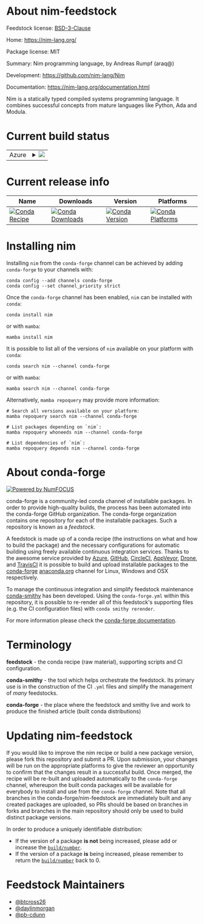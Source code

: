 About nim-feedstock
===================

Feedstock license: [BSD-3-Clause](https://github.com/conda-forge/nim-feedstock/blob/main/LICENSE.txt)

Home: https://nim-lang.org/

Package license: MIT

Summary: Nim programming language, by Andreas Rumpf (araq@)

Development: https://github.com/nim-lang/Nim

Documentation: https://nim-lang.org/documentation.html

Nim is a statically typed compiled systems programming language. It combines successful concepts from mature languages like Python, Ada and Modula.


Current build status
====================


<table>
    
  <tr>
    <td>Azure</td>
    <td>
      <details>
        <summary>
          <a href="https://dev.azure.com/conda-forge/feedstock-builds/_build/latest?definitionId=8362&branchName=main">
            <img src="https://dev.azure.com/conda-forge/feedstock-builds/_apis/build/status/nim-feedstock?branchName=main">
          </a>
        </summary>
        <table>
          <thead><tr><th>Variant</th><th>Status</th></tr></thead>
          <tbody><tr>
              <td>linux_64</td>
              <td>
                <a href="https://dev.azure.com/conda-forge/feedstock-builds/_build/latest?definitionId=8362&branchName=main">
                  <img src="https://dev.azure.com/conda-forge/feedstock-builds/_apis/build/status/nim-feedstock?branchName=main&jobName=linux&configuration=linux%20linux_64_" alt="variant">
                </a>
              </td>
            </tr><tr>
              <td>osx_64</td>
              <td>
                <a href="https://dev.azure.com/conda-forge/feedstock-builds/_build/latest?definitionId=8362&branchName=main">
                  <img src="https://dev.azure.com/conda-forge/feedstock-builds/_apis/build/status/nim-feedstock?branchName=main&jobName=osx&configuration=osx%20osx_64_" alt="variant">
                </a>
              </td>
            </tr>
          </tbody>
        </table>
      </details>
    </td>
  </tr>
</table>

Current release info
====================

| Name | Downloads | Version | Platforms |
| --- | --- | --- | --- |
| [![Conda Recipe](https://img.shields.io/badge/recipe-nim-green.svg)](https://anaconda.org/conda-forge/nim) | [![Conda Downloads](https://img.shields.io/conda/dn/conda-forge/nim.svg)](https://anaconda.org/conda-forge/nim) | [![Conda Version](https://img.shields.io/conda/vn/conda-forge/nim.svg)](https://anaconda.org/conda-forge/nim) | [![Conda Platforms](https://img.shields.io/conda/pn/conda-forge/nim.svg)](https://anaconda.org/conda-forge/nim) |

Installing nim
==============

Installing `nim` from the `conda-forge` channel can be achieved by adding `conda-forge` to your channels with:

```
conda config --add channels conda-forge
conda config --set channel_priority strict
```

Once the `conda-forge` channel has been enabled, `nim` can be installed with `conda`:

```
conda install nim
```

or with `mamba`:

```
mamba install nim
```

It is possible to list all of the versions of `nim` available on your platform with `conda`:

```
conda search nim --channel conda-forge
```

or with `mamba`:

```
mamba search nim --channel conda-forge
```

Alternatively, `mamba repoquery` may provide more information:

```
# Search all versions available on your platform:
mamba repoquery search nim --channel conda-forge

# List packages depending on `nim`:
mamba repoquery whoneeds nim --channel conda-forge

# List dependencies of `nim`:
mamba repoquery depends nim --channel conda-forge
```


About conda-forge
=================

[![Powered by
NumFOCUS](https://img.shields.io/badge/powered%20by-NumFOCUS-orange.svg?style=flat&colorA=E1523D&colorB=007D8A)](https://numfocus.org)

conda-forge is a community-led conda channel of installable packages.
In order to provide high-quality builds, the process has been automated into the
conda-forge GitHub organization. The conda-forge organization contains one repository
for each of the installable packages. Such a repository is known as a *feedstock*.

A feedstock is made up of a conda recipe (the instructions on what and how to build
the package) and the necessary configurations for automatic building using freely
available continuous integration services. Thanks to the awesome service provided by
[Azure](https://azure.microsoft.com/en-us/services/devops/), [GitHub](https://github.com/),
[CircleCI](https://circleci.com/), [AppVeyor](https://www.appveyor.com/),
[Drone](https://cloud.drone.io/welcome), and [TravisCI](https://travis-ci.com/)
it is possible to build and upload installable packages to the
[conda-forge](https://anaconda.org/conda-forge) [anaconda.org](https://anaconda.org/)
channel for Linux, Windows and OSX respectively.

To manage the continuous integration and simplify feedstock maintenance
[conda-smithy](https://github.com/conda-forge/conda-smithy) has been developed.
Using the ``conda-forge.yml`` within this repository, it is possible to re-render all of
this feedstock's supporting files (e.g. the CI configuration files) with ``conda smithy rerender``.

For more information please check the [conda-forge documentation](https://conda-forge.org/docs/).

Terminology
===========

**feedstock** - the conda recipe (raw material), supporting scripts and CI configuration.

**conda-smithy** - the tool which helps orchestrate the feedstock.
                   Its primary use is in the construction of the CI ``.yml`` files
                   and simplify the management of *many* feedstocks.

**conda-forge** - the place where the feedstock and smithy live and work to
                  produce the finished article (built conda distributions)


Updating nim-feedstock
======================

If you would like to improve the nim recipe or build a new
package version, please fork this repository and submit a PR. Upon submission,
your changes will be run on the appropriate platforms to give the reviewer an
opportunity to confirm that the changes result in a successful build. Once
merged, the recipe will be re-built and uploaded automatically to the
`conda-forge` channel, whereupon the built conda packages will be available for
everybody to install and use from the `conda-forge` channel.
Note that all branches in the conda-forge/nim-feedstock are
immediately built and any created packages are uploaded, so PRs should be based
on branches in forks and branches in the main repository should only be used to
build distinct package versions.

In order to produce a uniquely identifiable distribution:
 * If the version of a package **is not** being increased, please add or increase
   the [``build/number``](https://docs.conda.io/projects/conda-build/en/latest/resources/define-metadata.html#build-number-and-string).
 * If the version of a package **is** being increased, please remember to return
   the [``build/number``](https://docs.conda.io/projects/conda-build/en/latest/resources/define-metadata.html#build-number-and-string)
   back to 0.

Feedstock Maintainers
=====================

* [@btcross26](https://github.com/btcross26/)
* [@daylinmorgan](https://github.com/daylinmorgan/)
* [@pb-cdunn](https://github.com/pb-cdunn/)


